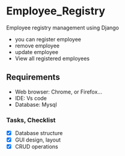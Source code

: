 # Employee_Registry
Employee registry management using Django

- you can register employee
- remove employee
- update employee
- View all registered employees

## Requirements

- Web browser: Chrome, or Firefox...
- IDE: Vs code
- Database: Mysql

### Tasks, Checklist

- [x] Database structure
- [x] GUI design, layout
- [x] CRUD operations
